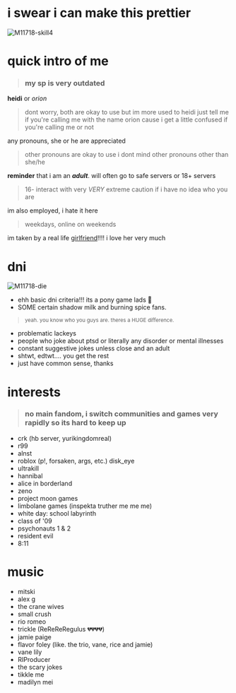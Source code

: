 # i swear i can make this prettier

![M11718-skill4](https://github.com/user-attachments/assets/9bd3c10c-0fd9-4890-85d2-694ab0b2db91) 
# quick intro of me
> ### my sp is very outdated
**heidi** or *orion* 
> dont worry, both are okay to use but im more used to heidi just tell me if you're calling me with the name orion cause i get a little confused if you're calling me or not

any pronouns, she or he are appreciated
> other pronouns are okay to use i dont mind other pronouns other than she/he

__reminder__ that i am an ***adult***. will often go to safe servers or 18+ servers
> 16- interact with very *VERY* extreme caution if i have no idea who you are

im also employed, i hate it here
> weekdays, online on weekends

im taken by a real life [girlfriend](https://github.com/thescaryyyjokes)!!!! i love her very much

# dni
![M11718-die](https://github.com/user-attachments/assets/b2fb0cd8-da5f-4a4a-99c4-dfc87605af57)
* ehh basic dni criteria!!! its a pony game lads 🐎
* SOME certain shadow milk and burning spice fans.
> <sup>yeah. you know who you guys are. theres a HUGE difference.</sup>
* problematic lackeys
* people who joke about ptsd or literally any disorder or mental illnesses
* constant suggestive jokes unless close and an adult
* shtwt, edtwt.... you get the rest
* just have common sense, thanks
# interests
> ### no main fandom, i switch communities and games very rapidly so its hard to keep up
* crk (hb server, yurikingdomreal)
* r99
* alnst
* roblox (p!, forsaken, args, etc.) disk_eye
* ultrakill
* hannibal
* alice in borderland
* zeno
* project moon games
* limbolane games (inspekta truther me me me)
* white day: school labyrinth
* class of '09
* psychonauts 1 & 2
* resident evil
* 8:11

# music
* mitski
* alex g
* the crane wives
* small crush
* rio romeo
* trickle (ReReReRegulus 💔💔💔💔)
* jamie paige
* flavor foley (like. the trio, vane, rice and jamie)
* vane lily
* RIProducer
* the scary jokes
* tikkle me
* madilyn mei
